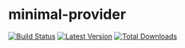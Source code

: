 # minimal-provider

[![Build Status](https://travis-ci.org/judus/minimal-provider.svg?branch=master)](https://travis-ci.org/judus/minimal-provider)
[![Latest Version](http://img.shields.io/packagist/v/minimal/provider.svg)](https://packagist.org/packages/minimal/provider)
[![Total Downloads](https://img.shields.io/packagist/dt/minimal/provider.svg)](https://packagist.org/packages/minimal/provider)